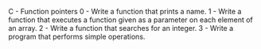 C - Function pointers 
0 - Write a function that prints a name. 
1 - Write a function that executes a function given as a parameter on each element of an array. 
2 - Write a function that searches for an integer. 
3 - Write a program that performs simple operations.

